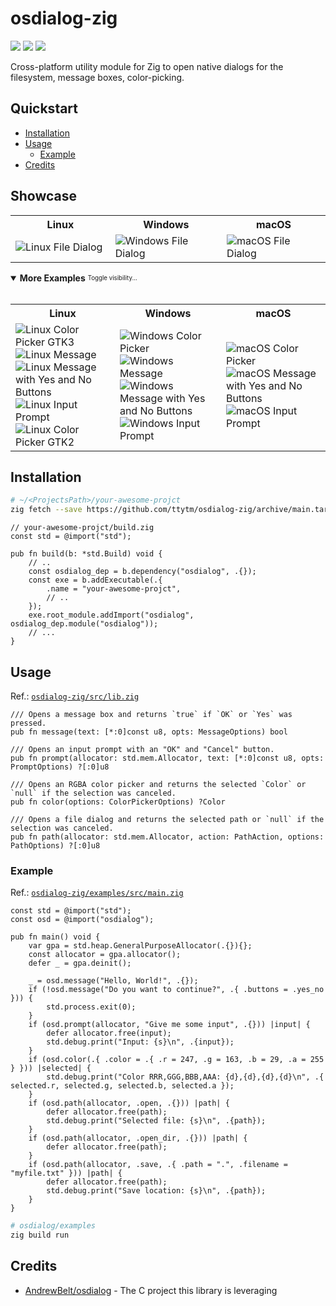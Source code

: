 # osdialog-zig

[badge__build-status]: https://img.shields.io/github/actions/workflow/status/ttytm/osdialog-zig/ci.yml?branch=main&logo=github&logoColor=C0CAF5&labelColor=333
[badge__version-lib]: https://img.shields.io/github/v/tag/ttytm/osdialog-zig?logo=task&logoColor=C0CAF5&labelColor=333&color=
[badge__version-zig]: https://img.shields.io/badge/Zig-0.13.0-cc742f?logo=zig&logoColor=C0CAF5&labelColor=333

[![][badge__build-status]](https://github.com/ttytm/osdialog-zig/actions?query=branch%3Amain)
[![][badge__version-lib]](https://github.com/ttytm/osdialog-zig/releases/latest)
[![][badge__version-zig]](https://github.com/ttytm/osdialog-zig/releases/latest)

Cross-platform utility module for Zig to open native dialogs for the filesystem, message boxes, color-picking.

## Quickstart

- [Installation](#installation)
- [Usage](#usage)
  - [Example](#example)
- [Credits](#credits)

## Showcase

<table align="center">
  <tr>
    <th>Linux</th>
    <th>Windows</th>
    <th>macOS</th>
  </tr>
  <tr>
    <td width="400">
      <img alt="Linux File Dialog" src="https://github.com/ttytm/dialog/assets/34311583/6ba6e96b-3581-4382-8074-79918a99dcbd">
    </td>
    <td width="400">
      <img alt="Windows File Dialog" src="https://github.com/ttytm/dialog/assets/34311583/911e8c71-0cc1-4426-a62c-04714b6b071f">
    </td>
    <td width="400">
      <img alt="macOS File Dialog" src="https://github.com/ttytm/dialog/assets/34311583/f7c4375e-d2e4-4121-ad34-db0473d8fabe">
    </td>
  </tr>
</table>

<details open>
<summary><b>More Examples</b> <sub><sup>Toggle visibility...</sup></sub></summary><br>

<table align="center">
  <tr>
    <th>Linux</th>
    <th>Windows</th>
    <th>macOS</th>
  </tr>
  <tr>
    <td width="400">
      <img alt="Linux Color Picker GTK3" src="https://github.com/ttytm/dialog/assets/34311583/8e587c8c-2f12-41ee-9a10-4c3f92e72885">
      <img alt="Linux Message" src="https://github.com/ttytm/dialog/assets/34311583/42e1081b-ee52-4286-abfd-ad9eda63d282">
      <img alt="Linux Message with Yes and No Buttons" src="https://github.com/ttytm/dialog/assets/34311583/07aa26bd-f887-417b-9c1a-56724ceb2589">
      <img alt="Linux Input Prompt" src="https://github.com/ttytm/dialog/assets/34311583/bc5e3ec1-88b5-4e1a-b46e-381b322b8a6c">
      <img alt="Linux Color Picker GTK2" src="https://github.com/ttytm/dialog/assets/34311583/37619ed0-8fe2-4e5c-af11-70d7f2304b2b">
    </td>
    <td width="400">
      <img alt="Windows Color Picker" src="https://github.com/ttytm/dialog/assets/34311583/966b1395-55ac-45b8-aa1b-516f673b64e8">
      <img alt="Windows Message" src="https://github.com/ttytm/dialog/assets/34311583/a73e0eaf-e56b-44e6-bcc5-31bb381c6e37">
      <img alt="Windows Message with Yes and No Buttons" src="https://github.com/ttytm/dialog/assets/34311583/16a1ad65-571e-4183-8c0b-119cbf126aec">
      <img alt="Windows Input Prompt" src="https://github.com/ttytm/dialog/assets/34311583/54e4a708-de38-44ea-ae61-be39c1bdbff9">
    </td>
    <td width="400">
      <img alt="macOS Color Picker" src="https://github.com/user-attachments/assets/551ac8d6-406d-4b01-9095-d0a357cc8250">
      <!-- <img alt="macOS Message" src="https://github.com/ttytm/dialog/assets/34311583/15920c46-e529-405f-9731-3ac57ce46449"> -->
      <img alt="macOS Message with Yes and No Buttons" src="https://github.com/ttytm/dialog/assets/34311583/11cba10b-3190-4114-b1ad-e49e56d4498c">
      <img alt="macOS Input Prompt" src="https://github.com/ttytm/dialog/assets/34311583/e6d496b4-3c20-4ece-8808-0eba99a59a45">
    </td>
  </tr>
</table>

</details>

## Installation

```sh
# ~/<ProjectsPath>/your-awesome-projct
zig fetch --save https://github.com/ttytm/osdialog-zig/archive/main.tar.gz
```

```zig
// your-awesome-projct/build.zig
const std = @import("std");

pub fn build(b: *std.Build) void {
	// ..
	const osdialog_dep = b.dependency("osdialog", .{});
	const exe = b.addExecutable(.{
		.name = "your-awesome-projct",
		// ..
	});
	exe.root_module.addImport("osdialog", osdialog_dep.module("osdialog"));
	// ...
}
```

## Usage

Ref.: [`osdialog-zig/src/lib.zig`](https://github.com/ttytm/osdialog-zig/blob/main/src/lib.zig)
```zig
/// Opens a message box and returns `true` if `OK` or `Yes` was pressed.
pub fn message(text: [*:0]const u8, opts: MessageOptions) bool

/// Opens an input prompt with an "OK" and "Cancel" button.
pub fn prompt(allocator: std.mem.Allocator, text: [*:0]const u8, opts: PromptOptions) ?[:0]u8

/// Opens an RGBA color picker and returns the selected `Color` or `null` if the selection was canceled.
pub fn color(options: ColorPickerOptions) ?Color

/// Opens a file dialog and returns the selected path or `null` if the selection was canceled.
pub fn path(allocator: std.mem.Allocator, action: PathAction, options: PathOptions) ?[:0]u8
```

### Example

Ref.: [`osdialog-zig/examples/src/main.zig`](https://github.com/ttytm/osdialog-zig/blob/main/examples/src/main.zig)

```zig
const std = @import("std");
const osd = @import("osdialog");

pub fn main() void {
	var gpa = std.heap.GeneralPurposeAllocator(.{}){};
	const allocator = gpa.allocator();
	defer _ = gpa.deinit();

	_ = osd.message("Hello, World!", .{});
	if (!osd.message("Do you want to continue?", .{ .buttons = .yes_no })) {
		std.process.exit(0);
	}
	if (osd.prompt(allocator, "Give me some input", .{})) |input| {
		defer allocator.free(input);
		std.debug.print("Input: {s}\n", .{input});
	}
	if (osd.color(.{ .color = .{ .r = 247, .g = 163, .b = 29, .a = 255 } })) |selected| {
		std.debug.print("Color RRR,GGG,BBB,AAA: {d},{d},{d},{d}\n", .{ selected.r, selected.g, selected.b, selected.a });
	}
	if (osd.path(allocator, .open, .{})) |path| {
		defer allocator.free(path);
		std.debug.print("Selected file: {s}\n", .{path});
	}
	if (osd.path(allocator, .open_dir, .{})) |path| {
		defer allocator.free(path);
	}
	if (osd.path(allocator, .save, .{ .path = ".", .filename = "myfile.txt" })) |path| {
		defer allocator.free(path);
		std.debug.print("Save location: {s}\n", .{path});
	}
}
```

```sh
# osdialog/examples
zig build run
```

## Credits

- [AndrewBelt/osdialog](https://github.com/AndrewBelt/osdialog) - The C project this library is leveraging
